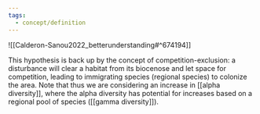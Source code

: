 ```yaml
---
tags:
  - concept/definition
---
```

![[Calderon-Sanou2022_betterunderstanding#^674194]]

This hypothesis is back up by the concept of competition-exclusion: a disturbance will clear a habitat from its biocenose and let space for competition, leading to immigrating species (regional species) to colonize the area.
Note that thus we are considering an increase in [[alpha diversity]], where the alpha diversity has potential for increases based on a regional pool of species ([[gamma diversity]]).